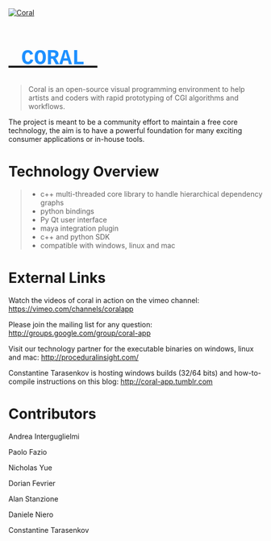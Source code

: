 <div>
  <a href="/"> <img src="https://lh3.googleusercontent.com/5JfUtCuDypt9mUkEn5vxkdDGw_8PGCtKjGqF0-Y1c_RDE6rKsRZfM3nQuDuAlPJHMCc1=s89"  alt="Coral">
  <h1 style="font-weight:bold; font-size:300%; font-family:courier;color:DodgerBlue ;">&nbsp;CORAL&nbsp;</h1>
     </a>
</div>




>Coral is an open-source visual programming environment
to help artists and coders with rapid prototyping of CGI algorithms and workflows.

The project is meant to be a community effort to maintain a free core technology, 
the aim is to have a powerful foundation for many exciting consumer applications or in-house tools.

# Technology Overview

>- c++ multi-threaded core library to handle hierarchical dependency graphs
>- python bindings
>- Py Qt user interface
>- maya integration plugin
>- c++ and python SDK
>- compatible with windows, linux and mac

# External Links

Watch the videos of coral in action on the vimeo channel:
https://vimeo.com/channels/coralapp

Please join the mailing list for any question: 
http://groups.google.com/group/coral-app

Visit our technology partner for the executable binaries on windows, linux and mac:
http://proceduralinsight.com/

Constantine Tarasenkov is hosting windows builds (32/64 bits) and how-to-compile instructions on this blog: 
http://coral-app.tumblr.com

# Contributors

Andrea Interguglielmi

Paolo Fazio

Nicholas Yue

Dorian Fevrier

Alan Stanzione

Daniele Niero

Constantine Tarasenkov
